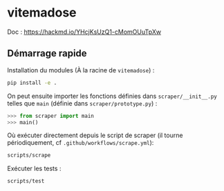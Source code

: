 # vitemadose

Doc : https://hackmd.io/YHcjKsUzQ1-cMomOUuTpXw

## Démarrage rapide

Installation du modules (À la racine de `vitemadose`) :

```bash
pip install -e .
```

On peut ensuite importer les fonctions définies dans `scraper/__init__.py` telles que `main` 
(définie dans `scraper/prototype.py`) :

```python
>>> from scraper import main
>>> main()
```

Où exécuter directement depuis le script de scraper (il tourne périodiquement, cf `.github/workflows/scrape.yml`):

```bash
scripts/scrape
```

Exécuter les tests :

```bash
scripts/test
```
